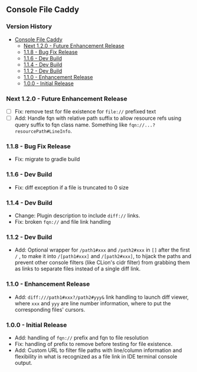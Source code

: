 ## Console File Caddy

[TOC]: # "Version History"

### Version History
- [Console File Caddy](#console-file-caddy)
  - [Next 1.2.0 - Future Enhancement Release](#next-120---future-enhancement-release)
  - [1.1.8 - Bug Fix Release](#118---bug-fix-release)
  - [1.1.6 - Dev Build](#116---dev-build)
  - [1.1.4 - Dev Build](#114---dev-build)
  - [1.1.2 - Dev Build](#112---dev-build)
  - [1.1.0 - Enhancement Release](#110---enhancement-release)
  - [1.0.0 - Initial Release](#100---initial-release)

### Next 1.2.0 - Future Enhancement Release

* [ ] Fix: remove test for file existence for `file://` prefixed text
* [ ] Add: Handle fqn with relative path suffix to allow resource refs using query suffix to fqn
      class name. Something like `fqn://...?resourcePath#LineInfo`.

### 1.1.8 - Bug Fix Release

* Fix: migrate to gradle build

### 1.1.6 - Dev Build

* Fix: diff exception if a file is truncated to 0 size

### 1.1.4 - Dev Build

* Change: Plugin description to include `diff://` links.
* Fix: broken `fqn://` and file link handling

### 1.1.2 - Dev Build

* Add: Optional wrapper for `/path1#xxx` and `/path2#xxx` in `[]` after the first `/` , to make
  it into `/[path1#xxx]` and `/[path2#xxx]`, to hijack the paths and prevent other console
  filters (like CLion's cidr filter) from grabbing them as links to separate files instead of a
  single diff link.

### 1.1.0 - Enhancement Release

* Add: `diff:///path1#xxx?/path2#yyy&` link handling to launch diff viewer, where `xxx` and
  `yyy` are line number information, where to put the corresponding files' cursors.

### 1.0.0 - Initial Release

* Add: handling of `fqn://` prefix and fqn to file resolution
* Fix: handling of prefix to remove before testing for file existence.
* Add: Custom URL to filter file paths with line/column information and flexibility in what is
  recognized as a file link in IDE terminal console output.

